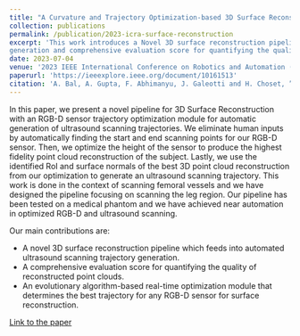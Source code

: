 ```yaml
---
title: "A Curvature and Trajectory Optimization-based 3D Surface Reconstruction Pipeline for Ultrasound Trajectory Generation"
collection: publications
permalink: /publication/2023-icra-surface-reconstruction
excerpt: 'This work introduces a Novel 3D surface reconstruction pipeline which feeds into automated ultrasound scanning trajectory
generation and comprehensive evaluation score for quantifying the quality of reconstructed point clouds.'
date: 2023-07-04
venue: '2023 IEEE International Conference on Robotics and Automation (ICRA)'
paperurl: 'https://ieeexplore.ieee.org/document/10161513'
citation: 'A. Bal, A. Gupta, F. Abhimanyu, J. Galeotti and H. Choset, ”A Curvature and Trajectory Optimization-based 3D Surface Reconstruction Pipeline for Ultrasound Trajectory Generation,” IEEE International Conference on Robotics and Automation (ICRA), London, UK, 2023, pp. 2724-2730'
---
```


In this paper, we present a novel pipeline for 3D Surface Reconstruction with an RGB-D sensor trajectory optimization module for automatic generation of ultrasound scanning trajectories. We eliminate human inputs by automatically finding the start and end scanning points for our RGB-D sensor. Then, we optimize the height of the sensor to produce the highest fidelity point cloud reconstruction of the subject. Lastly, we use the identified RoI and surface normals of the best 3D point cloud reconstruction from our optimization to generate an ultrasound scanning trajectory. This work is done in the context of scanning femoral vessels and we have designed the pipeline focusing on scanning the leg region. Our pipeline has been tested on a medical phantom and we have achieved near automation in optimized RGB-D and ultrasound scanning.

Our main contributions are:

- A novel 3D surface reconstruction pipeline which feeds into automated ultrasound scanning trajectory generation.
- A comprehensive evaluation score for quantifying the quality of reconstructed point clouds.
- An evolutionary algorithm-based real-time optimization module that determines the best trajectory for any RGB-D sensor for surface reconstruction.

[Link to the paper](https://ieeexplore.ieee.org/document/10161513)
